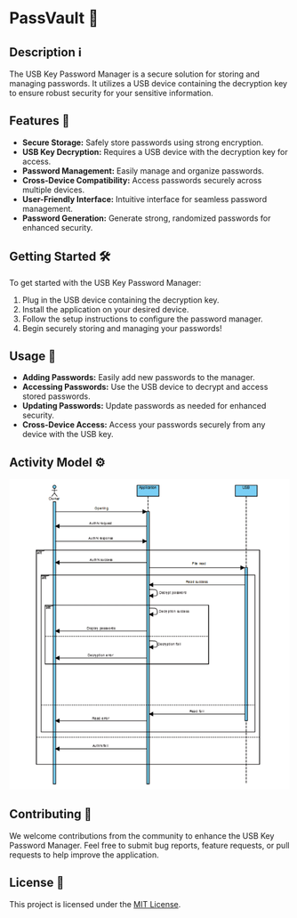 # PassVault 🔑

## Description ℹ️
The USB Key Password Manager is a secure solution for storing and managing passwords. It utilizes a USB device containing the decryption key to ensure robust security for your sensitive information.

## Features 🚀
- **Secure Storage:** Safely store passwords using strong encryption.
- **USB Key Decryption:** Requires a USB device with the decryption key for access.
- **Password Management:** Easily manage and organize passwords.
- **Cross-Device Compatibility:** Access passwords securely across multiple devices.
- **User-Friendly Interface:** Intuitive interface for seamless password management.
- **Password Generation:** Generate strong, randomized passwords for enhanced security.

## Getting Started 🛠️
To get started with the USB Key Password Manager:
1. Plug in the USB device containing the decryption key.
2. Install the application on your desired device.
3. Follow the setup instructions to configure the password manager.
4. Begin securely storing and managing your passwords!

## Usage 📝
- **Adding Passwords:** Easily add new passwords to the manager.
- **Accessing Passwords:** Use the USB device to decrypt and access stored passwords.
- **Updating Passwords:** Update passwords as needed for enhanced security.
- **Cross-Device Access:** Access your passwords securely from any device with the USB key.

## Activity Model ⚙️
![alt text](https://github.com/crisci/PassVault/blob/main/activitymodel.png?raw=true)

## Contributing 🤝
We welcome contributions from the community to enhance the USB Key Password Manager. Feel free to submit bug reports, feature requests, or pull requests to help improve the application.

## License 📜
This project is licensed under the [MIT License](LICENSE).
